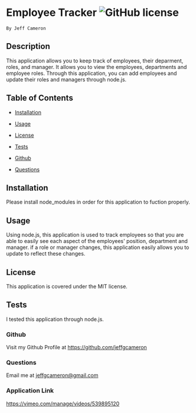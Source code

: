 # Employee Tracker ![GitHub license](https://img.shields.io/badge/license-MIT-blue.svg)
    By Jeff Cameron

## Description
This application allows you to keep track of employees, their deparment, roles, and manager. It allows you to view the employees, departments and employee roles. Through this application, you can add employees and update their roles and managers through node.js.

## Table of Contents

* [Installation](#installation)


* [Usage](#usage)


* [License](#license)


* [Tests](#test)


* [Github](#github)


* [Questions](#questions)

## Installation
Please install node_modules in order for this application to fuction properly.

## Usage
Using node.js, this application is used to track employees so that you are able to easily see each aspect of the employees' position, department and manager. if a role or manager changes, this application easily allows you to update to reflect these changes.

## License
This application is covered under the MIT license.

## Tests
I tested this application through node.js.

### Github
Visit my Github Profile at https://github.com/jeffgcameron

### Questions 
Email me at jeffgcameron@gmail.com

### Application Link
https://vimeo.com/manage/videos/539895120
